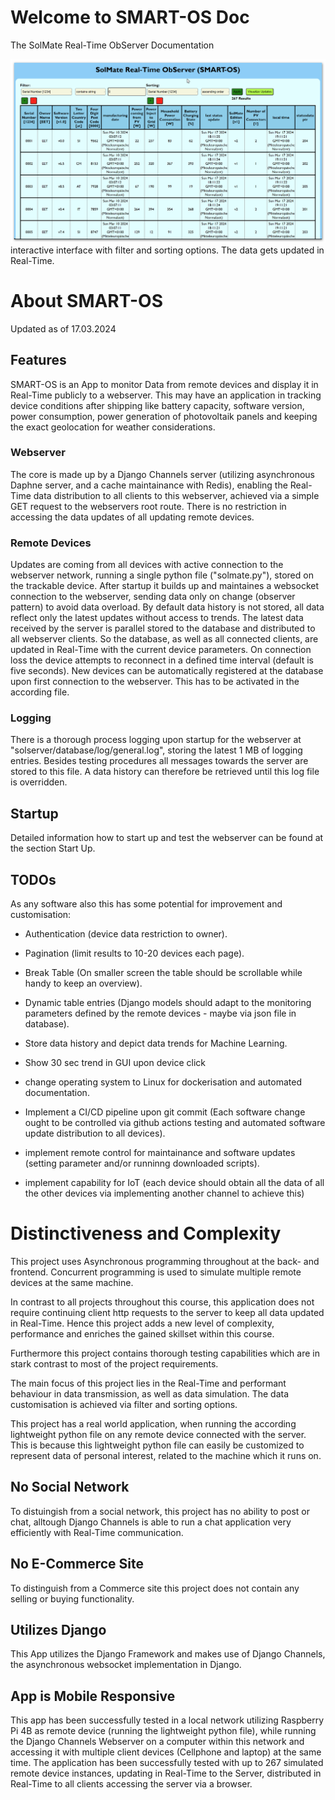 
# Welcome to SMART-OS Doc
The SolMate Real-Time ObServer Documentation

[![Web Interface of SMART-OS](GUI-screenshot.png)](https://youtu.be/cNrweBXyBPA)
interactive interface with filter and sorting options. The data gets updated in Real-Time.

# About SMART-OS
Updated as of 17.03.2024 

## Features
SMART-OS is an App to monitor Data from remote devices and display it in Real-Time publicly to a webserver. This may have an application in tracking device conditions after shipping like battery capacity, software version, power consumption, power generation of photovoltaik panels and keeping the exact geolocation for weather considerations.

### Webserver
The core is made up by a Django Channels server (utilizing asynchronous Daphne server, and a cache maintainance with Redis), enabling the Real-Time data distribution to all clients to this webserver, achieved via a simple GET request to the webservers root route. There is no restriction in accessing the data updates of all updating remote devices.

### Remote Devices
Updates are coming from all devices with active connection to the webserver network, running a single python file ("solmate.py"), stored on the trackable device. After startup it builds up and maintaines a websocket connection to the webserver, sending data only on change (observer pattern) to avoid data overload. By default data history is not stored, all data reflect only the latest updates without access to trends. The latest data received by the server is parallel stored to the database and distributed to all webserver clients. So the database, as well as all connected clients, are updated in Real-Time with the current device parameters. On connection loss the device attempts to reconnect in a defined time interval (default is five seconds). New devices can be automatically registered at the database upon first connection to the webserver. This has to be activated in the according file. 

### Logging
There is a thorough process logging upon startup for the webserver at "solserver/database/log/general.log", storing the latest 1 MB of logging entries. Besides testing procedures all messages towards the server are stored to this file. A data history can therefore be retrieved until this log file is overridden.

## Startup
Detailed information how to start up and test the webserver can be found at the section Start Up.

## TODOs
As any software also this has some potential for improvement and customisation:

* Authentication (device data restriction to owner).

* Pagination (limit results to 10-20 devices each page).

* Break Table (On smaller screen the table should be scrollable while handy to keep an overview).

* Dynamic table entries (Django models should adapt to the monitoring parameters defined by the remote devices - maybe via json file in database).

* Store data history and depict data trends for Machine Learning.

* Show 30 sec trend in GUI upon device click 

* change operating system to Linux for dockerisation and automated documentation. 

* Implement a CI/CD pipeline upon git commit (Each software change ought to be controlled via github actions testing and automated software update distribution to all devices).

* implement remote control for maintainance and software updates (setting parameter and/or runninng downloaded scripts).

* implement capability for IoT (each device should obtain all the data of all the other devices via implementing another channel to achieve this)


# Distinctiveness and Complexity
This project uses Asynchronous programming throughout at the back- and frontend. Concurrent programming is used to simulate multiple remote devices at the same machine.

In contrast to all projects throughout this course, this application does not require continuing client http requests to the server to keep all data updated in Real-Time. Hence this project adds a new level of complexity, performance and enriches the gained skillset within this course.  

Furthermore this project contains thorough testing capabilities which are in stark contrast to most of the project requirements.

The main focus of this project lies in the Real-Time and performant behaviour in data transmission, as well as data simulation. The data customisation is achieved via filter and sorting options.

This project has a real world application, when running the according lightweight python file on any remote device connected with the server. This is because this lightweight python file can easily be customized to represent data of personal interest, related to the machine which it runs on.

## No Social Network
To distuingish from a social network, this project has no ability to post or chat, alltough Django Channels is able to run a chat application very efficiently with Real-Time communication.

## No E-Commerce Site
To distinguish from a Commerce site this project does not contain any selling or buying functionality. 

## Utilizes Django
This App utilizes the Django Framework and makes use of Django Channels, the asynchronous websocket implementation in Django. 

## App is Mobile Responsive
This app has been successfully tested in a local network utilizing Raspberry Pi 4B as remote device (running the lightweight python file), while running the Django Channels Webserver on a computer within this network and accessing it with multiple client devices (Cellphone and laptop) at the same time. The application has been successfully tested with up to 267 simulated remote device instances, updating in Real-Time to the Server, distributed in Real-Time to all clients accessing the server via a browser.